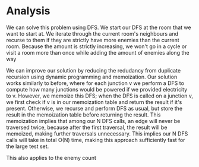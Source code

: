 # Analysis
We can solve this problem using DFS. We start our DFS at the room that we want to start at. We iterate through the current room's neighbours and recurse to them if they are strictly have more enemies than the current room. Because the amount is strictly increasing, we won't go in a cycle or visit a room more than once while adding the amount of enemies along the way

We can improve our solution by reducing the redudancy from duplicate recursion using dynamic programming and memoization. Our solution works similarly to before, where for each junction v we perform a DFS to compute how many junctions would be powered if we provided electricity to v. However, we memoize this DFS; when the DFS is called on a junction v, we first check if v is in our memoization table and return the result if it's present. Otherwise, we recurse and perform DFS as usual, but store the result in the memoization table before returning the result. This memoization implies that among our N DFS calls, an edge will never be traversed twice, because after the first traversal, the result will be memoized, making further traversals unnecessary. This implies our N DFS calls will take in total O(N) time, making this approach sufficiently fast for the large test set.

This also applies to the enemy count